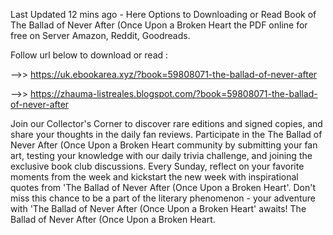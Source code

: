 Last Updated 12 mins ago - Here Options to Downloading or Read Book of The Ballad of Never After (Once Upon a Broken Heart the PDF online for free on Server Amazon, Reddit, Goodreads.
 
Follow url below to download or read :
 
-->> https://uk.ebookarea.xyz/?book=59808071-the-ballad-of-never-after
 
-->> https://zhauma-listreales.blogspot.com/?book=59808071-the-ballad-of-never-after
 
Join our Collector's Corner to discover rare editions and signed copies, and share your thoughts in the daily fan reviews.
Participate in the The Ballad of Never After (Once Upon a Broken Heart community by submitting your fan art, testing your knowledge with our daily trivia challenge, and joining the exclusive book club discussions.
Every Sunday, reflect on your favorite moments from the week and kickstart the new week with inspirational quotes from 'The Ballad of Never After (Once Upon a Broken Heart'. Don't miss this chance to be a part of the literary phenomenon - your adventure with 'The Ballad of Never After (Once Upon a Broken Heart' awaits! The Ballad of Never After (Once Upon a Broken Heart.
